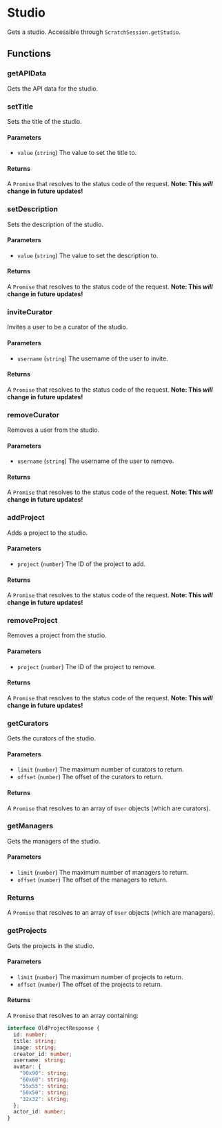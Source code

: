 # Studio

Gets a studio. Accessible through `ScratchSession.getStudio`.

## Functions

### getAPIData

Gets the API data for the studio.

### setTitle

Sets the title of the studio.

#### Parameters

- `value` (`string`) The value to set the title to.

#### Returns

A `Promise` that resolves to the status code of the request.
**Note: This _will_ change in future updates!**

### setDescription

Sets the description of the studio.

#### Parameters

- `value` (`string`) The value to set the description to.

#### Returns

A `Promise` that resolves to the status code of the request.
**Note: This _will_ change in future updates!**

### inviteCurator

Invites a user to be a curator of the studio.

#### Parameters

- `username` (`string`) The username of the user to invite.

#### Returns

A `Promise` that resolves to the status code of the request.
**Note: This _will_ change in future updates!**

### removeCurator

Removes a user from the studio.

#### Parameters

- `username` (`string`) The username of the user to remove.

#### Returns

A `Promise` that resolves to the status code of the request. **Note: This _will_ change in future updates!**

### addProject

Adds a project to the studio.

#### Parameters

- `project` (`number`) The ID of the project to add.

#### Returns

A `Promise` that resolves to the status code of the request. **Note: This _will_ change in future updates!**

### removeProject

Removes a project from the studio.

#### Parameters

- `project` (`number`) The ID of the project to remove.

#### Returns

A `Promise` that resolves to the status code of the request. **Note: This _will_ change in future updates!**

### getCurators

Gets the curators of the studio.

#### Parameters

- `limit` (`number`) The maximum number of curators to return.
- `offset` (`number`) The offset of the curators to return.

#### Returns

A `Promise` that resolves to an array of `User` objects (which are curators).

### getManagers

Gets the managers of the studio.

#### Parameters

- `limit` (`number`) The maximum number of managers to return.
- `offset` (`number`) The offset of the managers to return.

### Returns

A `Promise` that resolves to an array of `User` objects (which are managers).

### getProjects

Gets the projects in the studio.

#### Parameters

- `limit` (`number`) The maximum number of projects to return.
- `offset` (`number`) The offset of the projects to return.

#### Returns

A `Promise` that resolves to an array containing:

```ts
interface OldProjectResponse {
  id: number;
  title: string;
  image: string;
  creator_id: number;
  username: string;
  avatar: {
    "90x90": string;
    "60x60": string;
    "55x55": string;
    "50x50": string;
    "32x32": string;
  };
  actor_id: number;
}
```
